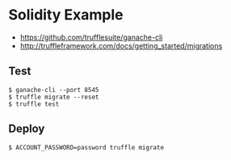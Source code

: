 # Solidity Example

- https://github.com/trufflesuite/ganache-cli
- http://truffleframework.com/docs/getting_started/migrations

## Test

```
$ ganache-cli --port 8545
$ truffle migrate --reset
$ truffle test
```

## Deploy

```
$ ACCOUNT_PASSWORD=password truffle migrate
```
